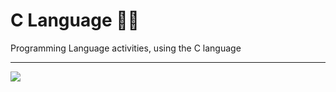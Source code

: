 # C Language 👨‍💻

Programming Language activities, using the C language
***

![](https://img.shields.io/badge/Code-C_Language-informational?style=flat&logo=C&logoColor=white&color=5e97d0)
